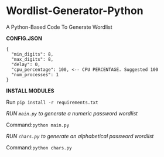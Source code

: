# Wordlist-Generator-Python
A Python-Based Code To Generate Wordlist


**CONFIG.JSON**
```
{
  "min_digits": 8,
  "max_digits": 8,
  "delay": 0,
  "cpu_percentage": 100, <-- CPU PERCENTAGE. Suggested 100
  "num_processes": 1
}
```

**INSTALL MODULES**

Run `pip install -r requirements.txt`



*RUN `main.py` to generate a numeric password wordlist*

Command:`python main.py`


*RUN `chars.py` to generate an alphabetical password wordlist*

Command:`python chars.py`

